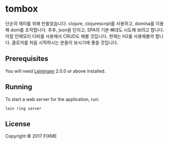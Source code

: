 # tombox

단순히 재미를 위해 만들었습니다.
clojure, clojurescript를 사용하고, domina를 이용해 dom를 조작합니다.
추후, json을 던지고, SPA의 기본 뼈대도 시도해 보려고 합니다.
아참 인메모리 디비를 사용해서 CRUD도 해볼 것입니다.
현재는 H2를 사용해볼까 합니다.
클로저를 처음 시작하시는 분들이 보시기에 좋을 것입니다.

## Prerequisites

You will need [Leiningen][] 2.0.0 or above installed.

[leiningen]: https://github.com/technomancy/leiningen

## Running

To start a web server for the application, run:

    lein ring server

## License

Copyright © 2017 FIXME
